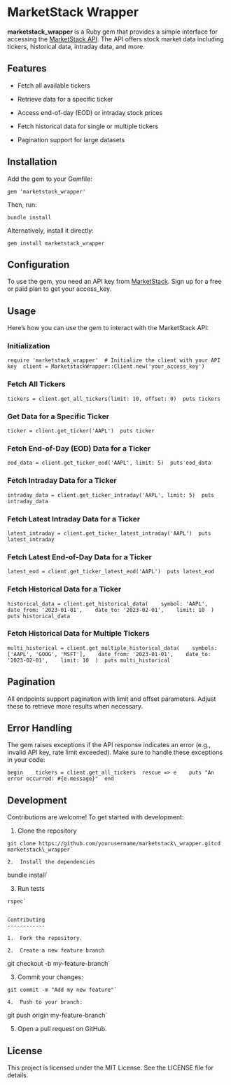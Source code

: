 MarketStack Wrapper
===================

**marketstack\_wrapper** is a Ruby gem that provides a simple interface for accessing the [MarketStack API](https://marketstack.com/documentation). The API offers stock market data including tickers, historical data, intraday data, and more.

Features
--------

*   Fetch all available tickers
    
*   Retrieve data for a specific ticker
    
*   Access end-of-day (EOD) or intraday stock prices
    
*   Fetch historical data for single or multiple tickers
    
*   Pagination support for large datasets
    

Installation
------------

Add the gem to your Gemfile:

```
gem 'marketstack_wrapper'
```

Then, run:

```
bundle install
```

Alternatively, install it directly:

```
gem install marketstack_wrapper
```

Configuration
-------------

To use the gem, you need an API key from [MarketStack](https://marketstack.com). Sign up for a free or paid plan to get your access\_key.

Usage
-----

Here’s how you can use the gem to interact with the MarketStack API:

### Initialization

```
require 'marketstack_wrapper'  # Initialize the client with your API key  client = MarketstackWrapper::Client.new('your_access_key')
```

### Fetch All Tickers

```
tickers = client.get_all_tickers(limit: 10, offset: 0)  puts tickers
```

### Get Data for a Specific Ticker

```
ticker = client.get_ticker('AAPL')  puts ticker
```

### Fetch End-of-Day (EOD) Data for a Ticker

```
eod_data = client.get_ticker_eod('AAPL', limit: 5)  puts eod_data
```

### Fetch Intraday Data for a Ticker

```
intraday_data = client.get_ticker_intraday('AAPL', limit: 5)  puts intraday_data
```

### Fetch Latest Intraday Data for a Ticker

```
latest_intraday = client.get_ticker_latest_intraday('AAPL')  puts latest_intraday
```

### Fetch Latest End-of-Day Data for a Ticker

```
latest_eod = client.get_ticker_latest_eod('AAPL')  puts latest_eod
```

### Fetch Historical Data for a Ticker

```
historical_data = client.get_historical_data(    symbol: 'AAPL',    date_from: '2023-01-01',    date_to: '2023-02-01',    limit: 10  )  puts historical_data
```

### Fetch Historical Data for Multiple Tickers

```
multi_historical = client.get_multiple_historical_data(    symbols: ['AAPL', 'GOOG', 'MSFT'],    date_from: '2023-01-01',    date_to: '2023-02-01',    limit: 10  )  puts multi_historical
```

Pagination
----------

All endpoints support pagination with limit and offset parameters. Adjust these to retrieve more results when necessary.

Error Handling
--------------

The gem raises exceptions if the API response indicates an error (e.g., invalid API key, rate limit exceeded). Make sure to handle these exceptions in your code:

```
begin    tickers = client.get_all_tickers  rescue => e    puts "An error occurred: #{e.message}"  end
```

Development
-----------

Contributions are welcome! To get started with development:

1.  Clone the repository

```
git clone https://github.com/yourusername/marketstack\_wrapper.gitcd marketstack\_wrapper`
    
2.  Install the dependencies

```
bundle install`
    
3.  Run tests

```
rspec`
    

Contributing
------------

1.  Fork the repository.
    
2.  Create a new feature branch

```
git checkout -b my-feature-branch`
    
3.  Commit your changes:

```
git commit -m "Add my new feature"`
    
4.  Push to your branch:

```
git push origin my-feature-branch`
    
5.  Open a pull request on GitHub.
    

License
-------

This project is licensed under the MIT License. See the LICENSE file for details.
